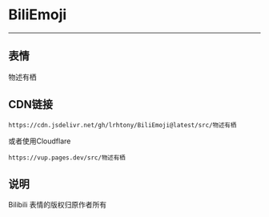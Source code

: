 # BiliEmoji
---
## 表情
物述有栖
## CDN链接
```
https://cdn.jsdelivr.net/gh/lrhtony/BiliEmoji@latest/src/物述有栖
```
或者使用Cloudflare
```
https://vup.pages.dev/src/物述有栖
```
## 说明
Bilibili 表情的版权归原作者所有
